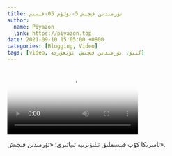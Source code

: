 ```yaml
---
title: تۈرمىدىن قېچىش 5-بۆلۈم 05-قىسىم
author:
  name: Piyazon
  link: https://piyazon.top
date: 2021-09-10 15:05:00 +0800
categories: [Blogging, Video]
tags: [video, كىنو, تۈرمىدىن قېچىش, ئۇيغۇرچە]
---
```


<style>
@import url(/assets/css/uyghur.css);
</style>

<video id="player" class="weixin_video" playsinline controls poster="https://gitlab.com/Alimjoo/cdn_img/-/raw/main/movie/pb/pb5.jpg"
  wxv="wxv_2241774376604008449" src="">

  <track kind="captions" label="English&汉语" src="https://piyazon.top/storage/assets/subtitles/pb/s05e05.vtt" srclang="en&zh-CN"   />
</video>

ئامىرىكا كۆپ قىسىملىق تىلىۋىزىيە تىياتىرى: «تۈرمىدىن قېچىش».
